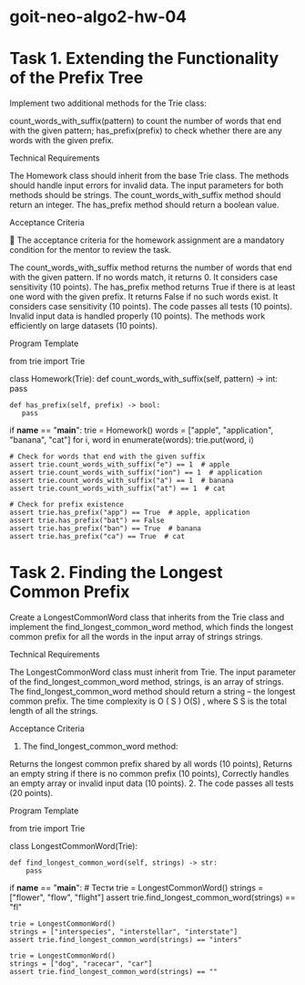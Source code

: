 # goit-neo-algo2-hw-04


# Task 1. Extending the Functionality of the Prefix Tree



Implement two additional methods for the Trie class:



count_words_with_suffix(pattern) to count the number of words that end with the given pattern;
has_prefix(prefix) to check whether there are any words with the given prefix.




Technical Requirements



The Homework class should inherit from the base Trie class.
The methods should handle input errors for invalid data.
The input parameters for both methods should be strings.
The count_words_with_suffix method should return an integer.
The has_prefix method should return a boolean value.




Acceptance Criteria



📌 The acceptance criteria for the homework assignment are a mandatory condition for the mentor to review the task.


The count_words_with_suffix method returns the number of words that end with the given pattern. If no words match, it returns 0. It considers case sensitivity (10 points).
The has_prefix method returns True if there is at least one word with the given prefix. It returns False if no such words exist. It considers case sensitivity (10 points).
The code passes all tests (10 points).
Invalid input data is handled properly (10 points).
The methods work efficiently on large datasets (10 points).


Program Template



from trie import Trie

class Homework(Trie):
    def count_words_with_suffix(self, pattern) -> int:
        pass

    def has_prefix(self, prefix) -> bool:
       pass

if __name__ == "__main__":
    trie = Homework()
    words = ["apple", "application", "banana", "cat"]
    for i, word in enumerate(words):
        trie.put(word, i)

    # Check for words that end with the given suffix
    assert trie.count_words_with_suffix("e") == 1  # apple
    assert trie.count_words_with_suffix("ion") == 1  # application
    assert trie.count_words_with_suffix("a") == 1  # banana
    assert trie.count_words_with_suffix("at") == 1  # cat

    # Check for prefix existence
    assert trie.has_prefix("app") == True  # apple, application
    assert trie.has_prefix("bat") == False
    assert trie.has_prefix("ban") == True  # banana
    assert trie.has_prefix("ca") == True  # cat





# Task 2. Finding the Longest Common Prefix



Create a LongestCommonWord class that inherits from the Trie class and implement the find_longest_common_word method, which finds the longest common prefix for all the words in the input array of strings strings.



Technical Requirements



The LongestCommonWord class must inherit from Trie.
The input parameter of the find_longest_common_word method, strings, is an array of strings.
The find_longest_common_word method should return a string – the longest common prefix.
The time complexity is 
O
(
S
)
O(S) , where 
S
S is the total length of all the strings.


Acceptance Criteria



1. The find_longest_common_word method:

Returns the longest common prefix shared by all words (10 points),
Returns an empty string if there is no common prefix (10 points),
Correctly handles an empty array or invalid input data (10 points).
2. The code passes all tests (20 points).



Program Template



from trie import Trie

class LongestCommonWord(Trie):

    def find_longest_common_word(self, strings) -> str:
        pass

if __name__ == "__main__":
    # Тести
    trie = LongestCommonWord()
    strings = ["flower", "flow", "flight"]
    assert trie.find_longest_common_word(strings) == "fl"

    trie = LongestCommonWord()
    strings = ["interspecies", "interstellar", "interstate"]
    assert trie.find_longest_common_word(strings) == "inters"

    trie = LongestCommonWord()
    strings = ["dog", "racecar", "car"]
    assert trie.find_longest_common_word(strings) == ""